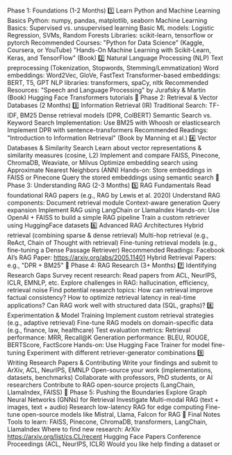 Phase 1: Foundations (1-2 Months)
1️⃣ Learn Python and Machine Learning Basics
Python: numpy, pandas, matplotlib, seaborn
Machine Learning Basics:
Supervised vs. unsupervised learning
Basic ML models: Logistic Regression, SVMs, Random Forests
Libraries: scikit-learn, tensorflow or pytorch
Recommended Courses:
"Python for Data Science" (Kaggle, Coursera, or YouTube)
"Hands-On Machine Learning with Scikit-Learn, Keras, and TensorFlow" (Book)
2️⃣ Natural Language Processing (NLP)
Text preprocessing (Tokenization, Stopwords, Stemming/Lemmatization)
Word embeddings: Word2Vec, GloVe, FastText
Transformer-based embeddings: BERT, T5, GPT
NLP libraries: transformers, spaCy, nltk
Recommended Resources:
"Speech and Language Processing" by Jurafsky & Martin (Book)
Hugging Face Transformers tutorials
📌 Phase 2: Retrieval & Vector Databases (2 Months)
3️⃣ Information Retrieval (IR)
Traditional Search: TF-IDF, BM25
Dense retrieval models (DPR, ColBERT)
Semantic Search vs. Keyword Search
Implementation:
Use BM25 with Whoosh or elasticsearch
Implement DPR with sentence-transformers
Recommended Readings:
"Introduction to Information Retrieval" (Book by Manning et al.)
4️⃣ Vector Databases & Similarity Search
Learn about vector representations & similarity measures (cosine, L2)
Implement and compare FAISS, Pinecone, ChromaDB, Weaviate, or Milvus
Optimize embedding search using Approximate Nearest Neighbors (ANN)
Hands-on:
Store embeddings in FAISS or Pinecone
Query the stored embeddings using semantic search
📌 Phase 3: Understanding RAG (2-3 Months)
5️⃣ RAG Fundamentals
Read foundational RAG papers (e.g., RAG by Lewis et al. 2020)
Understand RAG components:
Document retrieval module
Context-aware generation
Query expansion
Implement RAG using LangChain or LlamaIndex
Hands-on:
Use OpenAI + FAISS to build a simple RAG pipeline
Train a custom retriever using HuggingFace datasets
6️⃣ Advanced RAG Architectures
Hybrid retrieval (combining sparse & dense retrieval)
Multi-hop retrieval (e.g., ReAct, Chain of Thought with retrieval)
Fine-tuning retrieval models (e.g., fine-tuning a Dense Passage Retriever)
Recommended Readings:
Facebook AI’s RAG Paper: https://arxiv.org/abs/2005.11401
Hybrid Retrieval Papers: e.g., "DPR + BM25"
📌 Phase 4: RAG Research (3+ Months)
7️⃣ Identifying Research Gaps
Survey recent research:
Read papers from ACL, NeurIPS, ICLR, EMNLP, etc.
Explore challenges in RAG: hallucination, efficiency, retrieval noise
Find potential research topics:
How can retrieval improve factual consistency?
How to optimize retrieval latency in real-time applications?
Can RAG work well with structured data (SQL, graphs)?
8️⃣ Experimentation & Model Training
Implement custom retrieval strategies (e.g., adaptive retrieval)
Fine-tune RAG models on domain-specific data (e.g., finance, law, healthcare)
Test evaluation metrics:
Retrieval performance: MRR, Recall@K
Generation performance: BLEU, ROUGE, BERTScore, FactScore
Hands-on:
Use Hugging Face Trainer for model fine-tuning
Experiment with different retriever-generator combinations
9️⃣ Writing Research Papers & Contributing
Write your findings and submit to ArXiv, ACL, NeurIPS, EMNLP
Open-source your work (implementations, datasets, benchmarks)
Collaborate with professors, PhD students, or AI researchers
Contribute to RAG open-source projects (LangChain, LlamaIndex, FAISS)
📌 Phase 5: Pushing the Boundaries
Explore Graph Neural Networks (GNNs) for Retrieval
Investigate Multi-modal RAG (text + images, text + audio)
Research low-latency RAG for edge computing
Fine-tune open-source models like Mistral, Llama, Falcon for RAG
🚀 Final Notes
Tools to learn: FAISS, Pinecone, ChromaDB, transformers, LangChain, LlamaIndex
Where to find new research:
ArXiv https://arxiv.org/list/cs.CL/recent
Hugging Face Papers
Conference Proceedings (ACL, NeurIPS, ICLR)
Would you like help finding a dataset or
